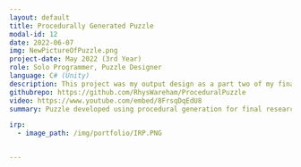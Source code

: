 ```yaml
---
layout: default
title: Procedurally Generated Puzzle
modal-id: 12
date: 2022-06-07
img: NewPictureOfPuzzle.png
project-date: May 2022 (3rd Year)
role: Solo Programmer, Puzzle Designer
language: C# (Unity)
description: This project was my output design as a part two of my final year research assignment. Since I have always had an interest in puzzles, I focused on the Use of Procedural Generation for Puzzles in Video Games, whereby the main conclusion being that it can lead to a much higher rate of replayability for a player wishing to reexperience a story/game. To backup my research I designed and developed a puzzle where a player is given a grid of pillars. Each pillar has a hole with part of a number. By rotating the pillars, the player is able to align number parts to reveal the numbers required for a code to unlock the door. The grid is randomised from 2 by 2, to 7 by 7 pillars. The code is randomised from 2 to 9 digits long. And the numbers are always split up and scattered randomly amongst the grid of pillars. There are also difficulty options of Easy, Medium and Hard to give as large a sense of replayability as possible.
githubrepo: https://github.com/RhysWareham/ProceduralPuzzle
video: https://www.youtube.com/embed/8FrsqDqEdU8
summary: Puzzle developed using procedural generation for final research project

irp:
  - image_path: /img/portfolio/IRP.PNG


---
```


